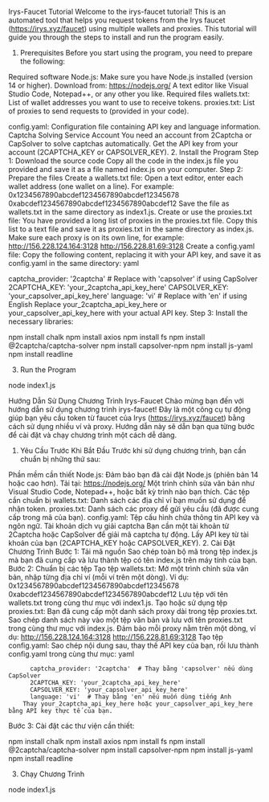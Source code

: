 Irys-Faucet Tutorial
Welcome to the irys-faucet tutorial! This is an automated tool that helps you request tokens from the Irys faucet (https://irys.xyz/faucet) using multiple wallets and proxies. This tutorial will guide you through the steps to install and run the program easily.

1. Prerequisites
Before you start using the program, you need to prepare the following:

Required software
Node.js: Make sure you have Node.js installed (version 14 or higher). Download from: https://nodejs.org/
A text editor like Visual Studio Code, Notepad++, or any other you like.
Required files
wallets.txt: List of wallet addresses you want to use to receive tokens.
proxies.txt: List of proxies to send requests to (provided in your code).

config.yaml: Configuration file containing API key and language information.
Captcha Solving Service Account
You need an account from 2Captcha or CapSolver to solve captchas automatically.
Get the API key from your account (2CAPTCHA_KEY or CAPSOLVER_KEY).
2. Install the Program
Step 1: Download the source code
Copy all the code in the index.js file you provided and save it as a file named index.js on your computer.
Step 2: Prepare the files
Create a wallets.txt file:
Open a text editor, enter each wallet address (one wallet on a line). For example:
0x1234567890abcdef1234567890abcdef12345678
0xabcdef1234567890abcdef1234567890abcdef12
Save the file as wallets.txt in the same directory as index1.js.
Create or use the proxies.txt file:
You have provided a long list of proxies in the proxies.txt file. Copy this list to a text file and save it as proxies.txt in the same directory as index.js.
Make sure each proxy is on its own line, for example:
http://156.228.124.164:3128
http://156.228.81.69:3128
Create a config.yaml file:
Copy the following content, replacing it with your API key, and save it as config.yaml in the same directory:
yaml

captcha_provider: '2captcha' # Replace with 'capsolver' if using CapSolver
2CAPTCHA_KEY: 'your_2captcha_api_key_here'
CAPSOLVER_KEY: 'your_capsolver_api_key_here'
language: 'vi' # Replace with 'en' if using English
Replace your_2captcha_api_key_here or your_capsolver_api_key_here with your actual API key.
Step 3: Install the necessary libraries:

npm install chalk
npm install axios
npm install fs
npm install @2captcha/captcha-solver
npm install capsolver-npm
npm install js-yaml
npm install readline

3. Run the Program

node index1.js

Hướng Dẫn Sử Dụng Chương Trình Irys-Faucet
Chào mừng bạn đến với hướng dẫn sử dụng chương trình irys-faucet! Đây là một công cụ tự động giúp bạn yêu cầu token từ faucet của Irys (https://irys.xyz/faucet) bằng cách sử dụng nhiều ví và proxy. Hướng dẫn này sẽ dẫn bạn qua từng bước để cài đặt và chạy chương trình một cách dễ dàng.

1. Yêu Cầu Trước Khi Bắt Đầu
Trước khi sử dụng chương trình, bạn cần chuẩn bị những thứ sau:

Phần mềm cần thiết
Node.js: Đảm bảo bạn đã cài đặt Node.js (phiên bản 14 hoặc cao hơn). Tải tại: https://nodejs.org/
Một trình chỉnh sửa văn bản như Visual Studio Code, Notepad++, hoặc bất kỳ trình nào bạn thích.
Các tệp cần chuẩn bị
wallets.txt: Danh sách các địa chỉ ví bạn muốn sử dụng để nhận token.
proxies.txt: Danh sách các proxy để gửi yêu cầu (đã được cung cấp trong mã của bạn).
config.yaml: Tệp cấu hình chứa thông tin API key và ngôn ngữ.
Tài khoản dịch vụ giải captcha
Bạn cần một tài khoản từ 2Captcha hoặc CapSolver để giải mã captcha tự động.
Lấy API key từ tài khoản của bạn (2CAPTCHA_KEY hoặc CAPSOLVER_KEY).
2. Cài Đặt Chương Trình
  Bước 1: Tải mã nguồn
Sao chép toàn bộ mã trong tệp index.js mà bạn đã cung cấp và lưu thành tệp có tên index.js trên máy tính của bạn.
  Bước 2: Chuẩn bị các tệp
      Tạo tệp wallets.txt:
          Mở một trình chỉnh sửa văn bản, nhập từng địa chỉ ví (mỗi ví trên một dòng). Ví dụ:
              0x1234567890abcdef1234567890abcdef12345678
              0xabcdef1234567890abcdef1234567890abcdef12
          Lưu tệp với tên wallets.txt trong cùng thư mục với index1.js.
      Tạo hoặc sử dụng tệp proxies.txt:
          Bạn đã cung cấp một danh sách proxy dài trong tệp proxies.txt. Sao chép danh sách này vào một tệp văn bản và lưu với tên proxies.txt trong cùng thư mục với index.js.
          Đảm bảo mỗi proxy nằm trên một dòng, ví dụ:
            http://156.228.124.164:3128
            http://156.228.81.69:3128
      Tạo tệp config.yaml:
          Sao chép nội dung sau, thay thế API key của bạn, rồi lưu thành config.yaml trong cùng thư mục:
          yaml

          captcha_provider: '2captcha'  # Thay bằng 'capsolver' nếu dùng CapSolver
          2CAPTCHA_KEY: 'your_2captcha_api_key_here'
          CAPSOLVER_KEY: 'your_capsolver_api_key_here'
          language: 'vi'  # Thay bằng 'en' nếu muốn dùng tiếng Anh
        Thay your_2captcha_api_key_here hoặc your_capsolver_api_key_here bằng API key thực tế của bạn.
  Bước 3: Cài đặt các thư viện cần thiết: 

  npm install chalk
  npm install axios
  npm install fs
  npm install @2captcha/captcha-solver
  npm install capsolver-npm
  npm install js-yaml
  npm install readline

3. Chạy Chương Trình

  node index1.js

